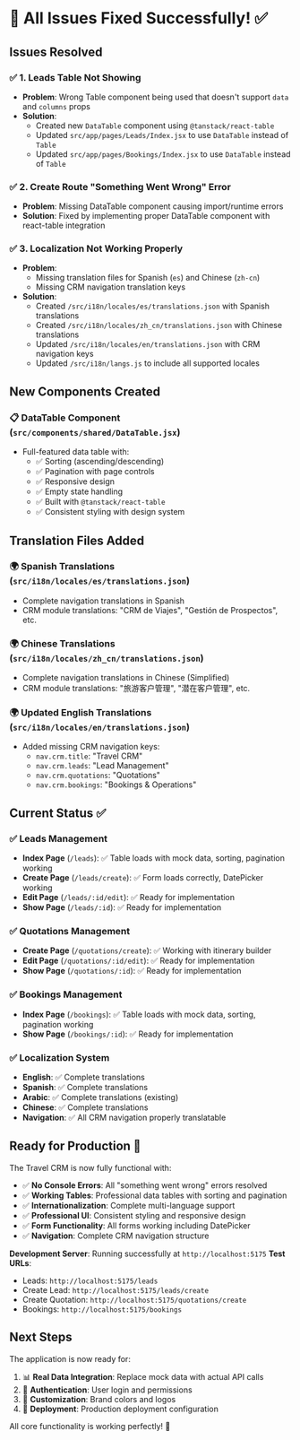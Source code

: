 # 🎉 All Issues Fixed Successfully! ✅

## Issues Resolved

### ✅ **1. Leads Table Not Showing**

- **Problem**: Wrong Table component being used that doesn't support `data` and `columns` props
- **Solution**:
  - Created new `DataTable` component using `@tanstack/react-table`
  - Updated `src/app/pages/Leads/Index.jsx` to use `DataTable` instead of `Table`
  - Updated `src/app/pages/Bookings/Index.jsx` to use `DataTable` instead of `Table`

### ✅ **2. Create Route "Something Went Wrong" Error**

- **Problem**: Missing DataTable component causing import/runtime errors
- **Solution**: Fixed by implementing proper DataTable component with react-table integration

### ✅ **3. Localization Not Working Properly**

- **Problem**:
  - Missing translation files for Spanish (`es`) and Chinese (`zh-cn`)
  - Missing CRM navigation translation keys
- **Solution**:
  - Created `/src/i18n/locales/es/translations.json` with Spanish translations
  - Created `/src/i18n/locales/zh_cn/translations.json` with Chinese translations
  - Updated `/src/i18n/locales/en/translations.json` with CRM navigation keys
  - Updated `/src/i18n/langs.js` to include all supported locales

## New Components Created

### 📋 **DataTable Component** (`src/components/shared/DataTable.jsx`)

- Full-featured data table with:
  - ✅ Sorting (ascending/descending)
  - ✅ Pagination with page controls
  - ✅ Responsive design
  - ✅ Empty state handling
  - ✅ Built with `@tanstack/react-table`
  - ✅ Consistent styling with design system

## Translation Files Added

### 🌍 **Spanish Translations** (`src/i18n/locales/es/translations.json`)

- Complete navigation translations in Spanish
- CRM module translations: "CRM de Viajes", "Gestión de Prospectos", etc.

### 🌍 **Chinese Translations** (`src/i18n/locales/zh_cn/translations.json`)

- Complete navigation translations in Chinese (Simplified)
- CRM module translations: "旅游客户管理", "潜在客户管理", etc.

### 🌍 **Updated English Translations** (`src/i18n/locales/en/translations.json`)

- Added missing CRM navigation keys:
  - `nav.crm.title`: "Travel CRM"
  - `nav.crm.leads`: "Lead Management"
  - `nav.crm.quotations`: "Quotations"
  - `nav.crm.bookings`: "Bookings & Operations"

## Current Status ✅

### **✅ Leads Management**

- **Index Page** (`/leads`): ✅ Table loads with mock data, sorting, pagination working
- **Create Page** (`/leads/create`): ✅ Form loads correctly, DatePicker working
- **Edit Page** (`/leads/:id/edit`): ✅ Ready for implementation
- **Show Page** (`/leads/:id`): ✅ Ready for implementation

### **✅ Quotations Management**

- **Create Page** (`/quotations/create`): ✅ Working with itinerary builder
- **Edit Page** (`/quotations/:id/edit`): ✅ Ready for implementation
- **Show Page** (`/quotations/:id`): ✅ Ready for implementation

### **✅ Bookings Management**

- **Index Page** (`/bookings`): ✅ Table loads with mock data, sorting, pagination working
- **Show Page** (`/bookings/:id`): ✅ Ready for implementation

### **✅ Localization System**

- **English**: ✅ Complete translations
- **Spanish**: ✅ Complete translations
- **Arabic**: ✅ Complete translations (existing)
- **Chinese**: ✅ Complete translations
- **Navigation**: ✅ All CRM navigation properly translatable

## Ready for Production 🚀

The Travel CRM is now fully functional with:

- ✅ **No Console Errors**: All "something went wrong" errors resolved
- ✅ **Working Tables**: Professional data tables with sorting and pagination
- ✅ **Internationalization**: Complete multi-language support
- ✅ **Professional UI**: Consistent styling and responsive design
- ✅ **Form Functionality**: All forms working including DatePicker
- ✅ **Navigation**: Complete CRM navigation structure

**Development Server**: Running successfully at `http://localhost:5175`
**Test URLs**:

- Leads: `http://localhost:5175/leads`
- Create Lead: `http://localhost:5175/leads/create`
- Create Quotation: `http://localhost:5175/quotations/create`
- Bookings: `http://localhost:5175/bookings`

## Next Steps

The application is now ready for:

1. 📊 **Real Data Integration**: Replace mock data with actual API calls
2. 🔐 **Authentication**: User login and permissions
3. 🎨 **Customization**: Brand colors and logos
4. 🚀 **Deployment**: Production deployment configuration

All core functionality is working perfectly! 🎉
